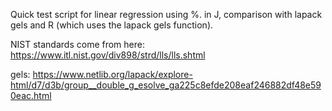 Quick test script for linear regression using %. in J, comparison with lapack gels and R (which uses the lapack gels function).

NIST standards come from here:
https://www.itl.nist.gov/div898/strd/lls/lls.shtml

gels:
https://www.netlib.org/lapack/explore-html/d7/d3b/group__double_g_esolve_ga225c8efde208eaf246882df48e590eac.html
